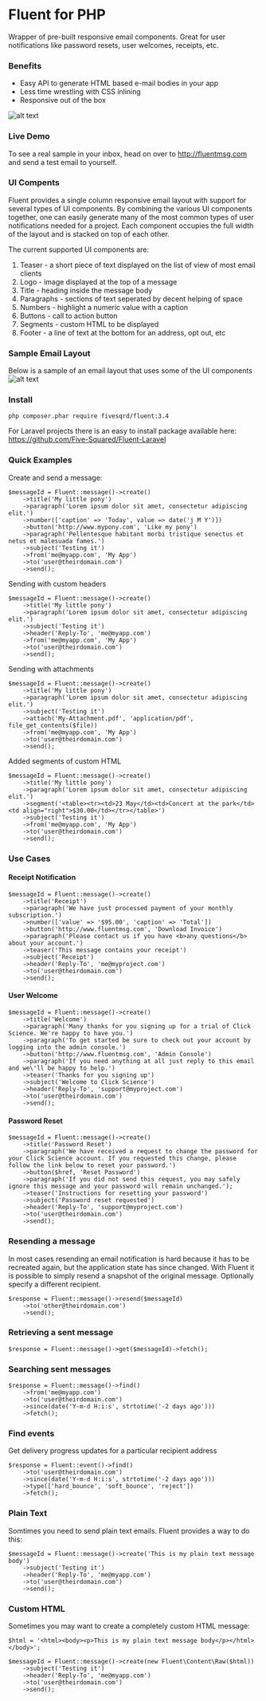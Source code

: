 Fluent for PHP
============
Wrapper of pre-built responsive email components. Great for user notifications like password resets, user welcomes, receipts, etc.

### Benefits ###
- Easy API to generate HTML based e-mail bodies in your app
- Less time wrestling with CSS inlining
- Responsive out of the box

![alt text](https://github.com/Five-Squared/Fluent-Library-PHP/blob/3.4/mockups/Responsive-Email-On-Apple-Devices.png "Responsive e-mail layout")

### Live Demo ###

To see a real sample in your inbox, head on over to http://fluentmsg.com and send a test email to yourself.

### UI Compents ###
Fluent provides a single column responsive email layout with support for several types of UI components. By combining the various UI components together, one can easily generate many of the most common types of user notifications needed for a project. Each component occupies the full width of the layout and is stacked on top of each other. 


The current supported UI components are:
1. Teaser - a short piece of text displayed on the list of view of most email clients
2. Logo - image displayed at the top of a message
3. Title - heading inside the message body
4. Paragraphs - sections of text seperated by decent helping of space
5. Numbers - highlight a numeric value with a caption
6. Buttons - call to action button
7. Segments - custom HTML to be displayed
8. Footer - a line of text at the bottom for an address, opt out, etc

### Sample Email Layout ###
Below is a sample of an email layout that uses some of the UI components
![alt text](https://github.com/Five-Squared/Fluent-Library-PHP/blob/3.4/mockups/Layout-640x960.png "Responsive e-mail layout")

### Install ###
```
php composer.phar require fivesqrd/fluent:3.4
```

For Laravel projects there is an easy to install package available here: https://github.com/Five-Squared/Fluent-Laravel


### Quick Examples ###
Create and send a message:
```
$messageId = Fluent::message()->create()
    ->title('My little pony')
    ->paragraph('Lorem ipsum dolor sit amet, consectetur adipiscing elit.')
    ->number(['caption' => 'Today', value => date('j M Y')])
    ->button('http://www.mypony.com', 'Like my pony')
    ->paragraph('Pellentesque habitant morbi tristique senectus et netus et malesuada fames.')
    ->subject('Testing it')
    ->from('me@myapp.com', 'My App')
    ->to('user@theirdomain.com')
    ->send();
```

Sending with custom headers
```
$messageId = Fluent::message()->create()
    ->title('My little pony')
    ->paragraph('Lorem ipsum dolor sit amet, consectetur adipiscing elit.')
    ->subject('Testing it')
    ->header('Reply-To', 'me@myapp.com')
    ->from('me@myapp.com', 'My App')
    ->to('user@theirdomain.com')
    ->send();
```


Sending with attachments
```
$messageId = Fluent::message()->create()
    ->title('My little pony')
    ->paragraph('Lorem ipsum dolor sit amet, consectetur adipiscing elit.')
    ->subject('Testing it')
    ->attach('My-Attachment.pdf', 'application/pdf', file_get_contents($file))
    ->from('me@myapp.com', 'My App')
    ->to('user@theirdomain.com')
    ->send();
```

Added segments of custom HTML
```
$messageId = Fluent::message()->create()
    ->title('My little pony')
    ->paragraph('Lorem ipsum dolor sit amet, consectetur adipiscing elit.')
    ->segment('<table><tr><td>23 May</td><td>Concert at the park</td><td align="right">$30.00</td></tr></table>')
    ->subject('Testing it')
    ->from('me@myapp.com', 'My App')
    ->to('user@theirdomain.com')
    ->send();
```

### Use Cases ###

#### Receipt Notification ####
```
$messageId = Fluent::message()->create()
    ->title('Receipt')
    ->paragraph('We have just processed payment of your monthly subscription.')
    ->number(['value' => '$95.00', 'caption' => 'Total'])
    ->button('http://www.fluentmsg.com', 'Download Invoice')
    ->paragraph('Please contact us if you have <b>any questions</b> about your account.')
    ->teaser('This message contains your receipt')
    ->subject('Receipt')
    ->header('Reply-To', 'me@myproject.com')
    ->to('user@theirdomain.com')
    ->send();
```
#### User Welcome ####
```
$messageId = Fluent::message()->create()
    ->title('Welcome')
    ->paragraph('Many thanks for you signing up for a trial of Click Science. We're happy to have you.')
    ->paragraph('To get started be sure to check out your account by logging into the admin console.')
    ->button('http://www.fluentmsg.com', 'Admin Console')
    ->paragraph('If you need anything at all just reply to this email and we\'ll be happy to help.')
    ->teaser('Thanks for you signing up')
    ->subject('Welcome to Click Science')
    ->header('Reply-To', 'support@myproject.com')
    ->to('user@theirdomain.com')
    ->send();
```
#### Password Reset ####
```
$messageId = Fluent::message()->create()
    ->title('Password Reset')
    ->paragraph('We have received a request to change the password for your Click Science account. If you requested this change, please follow the link below to reset your password.')
    ->button($href, 'Reset Password')
    ->paragraph('If you did not send this request, you may safely ignore this message and your password will remain unchanged.');
    ->teaser('Instructions for resetting your password')
    ->subject('Password reset requested')
    ->header('Reply-To', 'support@myproject.com')
    ->to('user@theirdomain.com')
    ->send();
```
### Resending a message
In most cases resending an email notification is hard because it has to be recreated again, but the application state has since changed. With Fluent it is possible to simply resend a snapshot of the original message. Optionally specify a different recipient.
```
$response = Fluent::message()->resend($messageId)
    ->to('other@theirdomain.com')
    ->send();
```

### Retrieving a sent message
```
$response = Fluent::message()->get($messageId)->fetch();
```

### Searching sent messages
```
$response = Fluent::message()->find()
    ->from('me@myapp.com')
    ->to('user@theirdomain.com')
    ->since(date('Y-m-d H:i:s', strtotime('-2 days ago')))
    ->fetch();
```

### Find events
Get delivery progress updates for a particular recipient address
```
$response = Fluent::event()->find()
    ->to('user@theirdomain.com')
    ->since(date('Y-m-d H:i:s', strtotime('-2 days ago')))
    ->type(['hard_bounce', 'soft_bounce', 'reject'])
    ->fetch();
```

### Plain Text ###
Somtimes you need to send plain text emails. Fluent provides a way to do this:
```
$messageId = Fluent::message()->create('This is my plain text message body')
    ->subject('Testing it')
    ->header('Reply-To', 'me@myapp.com')
    ->to('user@theirdomain.com')
    ->send();
```

### Custom HTML ###
Sometimes you may want to create a completely custom HTML message:
```
$html = '<html><body><p>This is my plain text message body</p></html></body>';

$messageId = Fluent::message()->create(new Fluent\Content\Raw($html))
    ->subject('Testing it')
    ->header('Reply-To', 'me@myapp.com')
    ->to('user@theirdomain.com')
    ->send();
```
